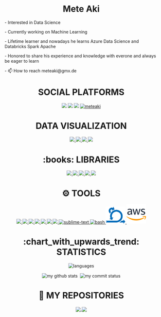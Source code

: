 <div> <h1 align="center"> Mete Aki </h1> </div>
<p>- Interested in Data Science </p>
<p>- Currently working on Machine Learning </p>
<p>- Lifetime learner and nowadays he learns Azure Data Science and Databricks Spark Apache </p>
<p>- Honored to share his experience and knowledge with everone and always be eager to learn </p>
<p>- 📫 How to reach meteaki@gmx.de</p>

<div> <h1 align="center"> SOCIAL PLATFORMS </h1> 
<p align="center">
<a href="https://www.linkedin.com/in/arslanevren/"/><img src="https://img.shields.io/badge/linkedin-%230077B5.svg?&style=for-the-badge&logo=linkedin&logoColor=white" /></a>
<a href="mailto:meteaki@gmail.com"><img src="https://img.shields.io/badge/gmail-f1f2f6.svg?&style=for-the-badge&logo=gmail&logoColor=red" /></a>
<a href="https://medium.com/@meteaki"><img src="https://img.shields.io/badge/%20-medium-black?&style=for-the-badge&logoColor=white" /></a>
<a href="#"><img src="https://komarev.com/ghpvc/?username=meteaki" alt="meteaki" height="28"/></a>
</p></div>

<div align="center"> <h1 align="center"> DATA VISUALIZATION </h1> </div>
<p align="center">
<a href="#" target="_blank"> <img src="https://github.com/meteaki/arslanevren/blob/main/icons/pngegg%20(1).png"/> </a> 
<a href="#" target="_blank"> <img src="https://github.com/meteaki/arslanevren/blob/main/icons/seaborn.png" height="64"/> </a>    
<a href="#" target="_blank"> <img src="https://github.com/meteaki/arslanevren/blob/main/icons/pngegg%20(22).png"/> </a>  
<a href="#" target="_blank"> <img src="https://github.com/meteaki/arslanevren/blob/main/icons/pngegg%20(24).png"/> </a>   
  
<div align="center"> <h1 align="center">:books: LIBRARIES </h1> </div>
<p align="center">
<a href="#" target="_blank"> <img src="https://github.com/meteaki/arslanevren/blob/main/icons/pngegg%20(20).png"/> </a>   
<a href="#" target="_blank"> <img src="https://github.com/meteaki/arslanevren/blob/main/icons/pngegg%20(2).png"/> </a>                                                     
<a href="#" target="_blank"> <img src="https://github.com/meteaki/arslanevren/blob/main/icons/pngegg%20(4).png"/> </a> 
<a href="#" target="_blank"> <img src="https://github.com/meteaki/arslanevren/blob/main/icons/pngegg%20(10).png"/> </a>
<a href="#" target="_blank"> <img src="https://github.com/meteaki/arslanevren/blob/main/icons/pngegg%20(17).png"/> </a>  
</p>

<div align="center"> <h1 align="center"> ⚙ TOOLS </h1> </div>
<p align="center">
<a href="#" target="_blank"> <img src="https://github.com/meteaki/arslanevren/blob/main/icons/pngegg%20(5).png"/> </a> 
<a href="#" target="_blank"> <img src="https://github.com/meteaki/arslanevren/blob/main/icons/pngegg%20(12).png"/> </a>  
<a href="#" target="_blank"> <img src="https://github.com/meteaki/arslanevren/blob/main/icons/pngegg%20(18).png"/> </a>  
<a href="#" target="_blank"> <img src="https://github.com/meteaki/arslanevren/blob/main/icons/icons8-slack-new-64.png"/> </a>                                                
<a href="#" target="_blank"> <img src="https://github.com/meteaki/arslanevren/blob/main/icons/icons8-jira-64.png"/> </a>                  
<a href="#" target="_blank"> <img src="https://github.com/meteaki/arslanevren/blob/main/icons/icons8-git-64.png"/> </a>
<a href="#" target="_blank"> <img src="https://github.com/meteaki/arslanevren/blob/main/icons/pngegg%20(21).png"/> </a>
<a href="#" target="_blank"> <img src="https://cdn.icon-icons.com/icons2/1381/PNG/512/sublimetext_94866.png" alt="sublime-text" height="64"/> </a>
<a href="#" target="_blank"> <img src="https://www.vectorlogo.zone/logos/gnu_bash/gnu_bash-icon.svg" alt="bash" height="64"/> </a>
<a href="#" target="_blank"> <img src="https://github.com/meteaki/meteaki/blob/main/icons/pngegg%20(7).png"/> </a>  
<a href="#" target="_blank"> <img src="https://github.com/meteaki/meteaki/blob/main/icons/icons8-amazon-web-services-64.png"/> </a>                                       <div>                                                                                                                                                                             
  <div align="center"> <h1 align="center"> :chart_with_upwards_trend: STATISTICS </h1> </div>

</p align="center">
<p align="center"><img align="center" src="https://github-readme-stats.vercel.app/api/top-langs/?username=meteaki&theme=algolia&layout=compact" alt="languages" width="50%" >
</p>
<p align="center">
<img align="center" src="https://github-readme-stats.vercel.app/api?username=meteaki&count_private=true&theme=algolia&show_icons=true&hide_border=true" alt="my github stats" width="48%"/>&nbsp;
<img align="center" src="https://github-readme-streak-stats.herokuapp.com/?user=meteaki&theme=algolia" alt="my commit status" width="48.2%"/>
</p>

<div align="center"> <h1 align="center"> 💾 MY REPOSITORIES  </h1> </div>
<p align="center">
<a href="https://github.com/meteaki/CapStone">
  <img align="center" src="https://github-readme-stats.vercel.app/api/pin/?username=meteaki&repo=CapStone&theme=algolia" />
</a>

<a href="https://github.com/meteaki/HandsOn">
  <img align="center" src="https://github-readme-stats.vercel.app/api/pin/?username=meteaki&repo=HandsOn&theme=algolia" />
</a>
</p>
